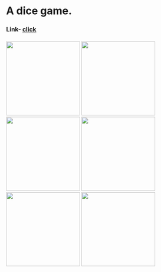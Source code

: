 # A dice game.

<h3>Link- <a href="https://ashish293.github.io/js-dice-game/">click</a><h3>

<img src="https://ashish293.github.io/js-dice-game/images/dice%20(1).png" height=200px>

<img src="https://ashish293.github.io/js-dice-game/images/dice%20(2).png" height=200px>
  
<img src="https://ashish293.github.io/js-dice-game/images/dice%20(3).png" height=200px>
  
<img src="https://ashish293.github.io/js-dice-game/images/dice%20(4).png" height=200px>
  
<img src="https://ashish293.github.io/js-dice-game/images/dice%20(5).png" height=200px>
  
<img src="https://ashish293.github.io/js-dice-game/images/dice%20(6).png" height=200px>
